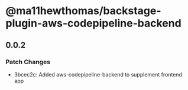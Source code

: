 # @ma11hewthomas/backstage-plugin-aws-codepipeline-backend

## 0.0.2

### Patch Changes

- 3bcec2c: Added aws-codepipeline-backend to supplement frontend app

